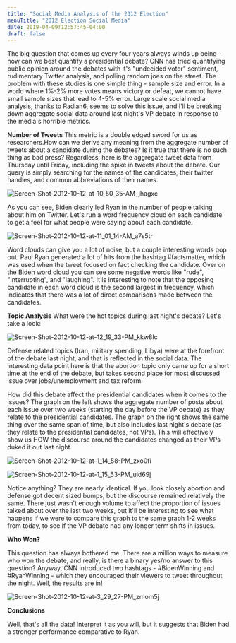 ```yaml
---
title: "Social Media Analysis of the 2012 Election"
menuTitle: "2012 Election Social Media"
date: 2019-04-09T12:57:45-04:00
draft: false
---
```


The big question that comes up every four years always winds up being - how can we best quantify a presidential debate? CNN has tried quantifying public opinion around the debates with it's "undecided voter" sentiment, rudimentary Twitter analysis, and polling random joes on the street. The problem with these studies is one simple thing - sample size and error. In a world where 1%-2% more votes means victory or defeat, we cannot have small sample sizes that lead to 4-5% error. Large scale social media analysis, thanks to Radian6, seems to solve this issue, and I'll be breaking down aggregate social data around last night's VP debate in response to the media's horrible metrics.

**Number of Tweets**
This metric is a double edged sword for us as researchers.How can we derive any meaning from the aggregate number of tweets about a candidate during the debates? Is it true that there is no such thing as bad press? Regardless, here is the aggregate tweet data from Thursday until Friday, including the spike in tweets about the debate. Our query is simply searching for the names of the candidates, their twitter handles, and common abbreviations of their names.

![Screen-Shot-2012-10-12-at-10_50_35-AM_jhagxc](/Screen-Shot-2012-10-12-at-10_50_35-AM_jhagxc.png)

As you can see, Biden clearly led Ryan in the number of people talking about him on Twitter. Let's run a word frequency cloud on each candidate to get a feel for what people were saying about each candidate.

![Screen-Shot-2012-10-12-at-11_01_14-AM_a7s5tr](/Screen-Shot-2012-10-12-at-11_01_14-AM_a7s5tr.png)

Word clouds can give you a lot of noise, but a couple interesting words pop out. Paul Ryan generated a lot of hits from the hashtag #factsmatter, which was used when the tweet focused on fact checking the candidate. Over on the Biden word cloud you can see some negative words like "rude", "interrupting", and "laughing". It is interesting to note that the opposing candidate in each word cloud is the second largest in frequency, which indicates that there was a lot of direct comparisons made between the candidates.

**Topic Analysis**
What were the hot topics during last night's debate? Let's take a look:

![Screen-Shot-2012-10-12-at-12_19_33-PM_kkw8lc](/Screen-Shot-2012-10-12-at-12_19_33-PM_kkw8lc.png)

Defense related topics (Iran, military spending, Libya) were at the forefront of the debate last night, and that is reflected in the social data. The interesting data point here is that the abortion topic only came up for a short time at the end of the debate, but takes second place for most discussed issue over jobs/unemployment and tax reform. 

How did this debate affect the presidential candidates when it comes to the issues? The graph on the left shows the aggregate number of posts about each issue over two weeks (starting the day before the VP debate) as they relate to the presidential candidates. The graph on the right shows the same thing over the same span of time, but also includes last night's debate (as they relate to the presidential candidates, not VPs). This will effectively show us HOW the discourse around the candidates changed as their VPs duked it out last night.

![Screen-Shot-2012-10-12-at-1_14_58-PM_zxo0fi](/Screen-Shot-2012-10-12-at-1_14_58-PM_zxo0fi.png)

![Screen-Shot-2012-10-12-at-1_15_53-PM_uid69j](/Screen-Shot-2012-10-12-at-1_15_53-PM_uid69j.png)

Notice anything? They are nearly identical. If you look closely abortion and defense got decent sized bumps, but the discourse remained relatively the same. There just wasn't enough volume to affect the proportion of issues talked about over the last two weeks, but it'll be interesting to see what happens if we were to compare this graph to the same graph 1-2 weeks from today, to see if the VP debate had any longer term shifts in issues.

**Who Won?**

This question has always bothered me. There are a million ways to measure who won the debate, and really, is there a binary yes/no answer to this question? Anyway, CNN introduced two hashtags - #BidenWinning and #RyanWinning - which they encouraged their viewers to tweet throughout the night. Well, the results are in!

![Screen-Shot-2012-10-12-at-3_29_27-PM_zmom5j](/Screen-Shot-2012-10-12-at-3_29_27-PM_zmom5j.png)

**Conclusions**

Well, that's all the data! Interpret it as you will, but it suggests that Biden had a stronger performance comparative to Ryan.

